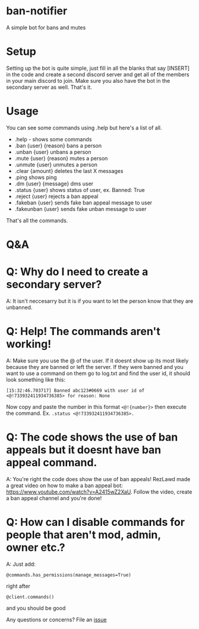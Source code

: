 # ban-notifier
A simple bot for bans and mutes


# Setup

Setting up the bot is quite simple, just fill in all the blanks that say [INSERT] in the code and create a second discord server and get all of the members in your main discord to join. Make sure you also have the bot in the secondary server as well. That's it. 


# Usage

You can see some commands using .help but here's a list of all.

- .help - shows some commands
- .ban {user} {reason} bans a person
- .unban {user} unbans a person
- .mute {user} {reason} mutes a person
- .unmute {user} unmutes a person
- .clear {amount} deletes the last X messages
- .ping shows ping
- .dm {user} {message} dms user
- .status {user} shows status of user, ex. Banned: True
- .reject {user} rejects a ban appeal
- .fakeban {user} sends fake ban appeal message to user
- .fakeunban {user} sends fake unban message to user

That's all the commands.


# Q&A

# Q: Why do I need to create a secondary server?
A: It isn't neccesarry but it is if you want to let the person know that they are unbanned.

# Q: Help! The commands aren't working!
A: Make sure you use the @ of the user. If it doesnt show up its most likely because they are banned or left the server. If they were banned and you want to use a command on them go to log.txt and find the user id, it should look something like this: 
```
[15:32:46.703717] Banned abc123#0669 with user id of <@!733932411934736385> for reason: None
``` 
Now copy and paste the number in this format `<@!{number}>` then execute the command. Ex. `.status <@!733932411934736385>.`

# Q: The code shows the use of ban appeals but it doesnt have ban appeal command.
A: You're right the code does show the use of ban appeals! RezLawd made a great video on how to make a ban appeal bot: https://www.youtube.com/watch?v=A2415wZ2XaU. Follow the video, create a ban appeal channel and you're done!

# Q: How can I disable commands for people that aren't mod, admin, owner etc.?
A: Just add: 
```
@commands.has_permissions(manage_messages=True)
```
right after 
```
@client.commands()
```
and you should be good


Any questions or concerns? File an [issue](https://github.com/ddozzi/ban-notifier/issues/new)
